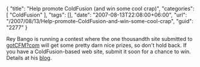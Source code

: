 {
	"title": "Help promote ColdFusion (and win some cool crap)",
	"categories": [
		"ColdFusion"
	],
	"tags": [],
	"date": "2007-08-13T22:08:00+06:00",
	"url": "/2007/08/13/Help-promote-ColdFusion-and-win-some-cool-crap",
	"guid": "2277"
}

Rey Bango is running a contest where the one thousandth site submitted to <a href="http://www.gotcfm.com">gotCFM?com</a> will get some pretty darn nice prizes, so don't hold back. If you have a ColdFusion-based web site, submit it soon for a chance to win. Details at his <a href="http://www.reybango.com/index.cfm/2007/8/10/GotCFMcom-Approaching-1000-Sites--ContestPrizes">blog</a>.